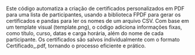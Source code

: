 Este código automatiza a criação de certificados personalizados em PDF para uma lista de participantes, usando a biblioteca FPDF para gerar os certificados e pandas para ler os nomes de um arquivo CSV. Com base em um template visual (template.png), o código adiciona informações fixas, como título, curso, datas e carga horária, além do nome de cada participante. Os certificados são salvos individualmente com o formato Certificado_<nome>.pdf, tornando o processo eficiente e prático.
